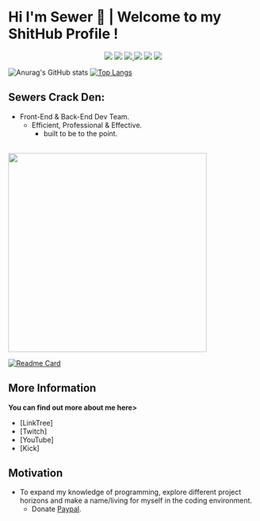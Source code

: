 <h1 id="hi-im-tar-👋--welcome-to-my-github-profile-">Hi I'm Sewer 👋 | Welcome to my ShitHub Profile !</h1>

<p align="center">
  <img src="https://img.shields.io/badge/Language-Python-green?style=for-the-badge&logo=Python&logoColor=green&label=Language&color=white">
  <img src="https://img.shields.io/badge/Username-Sewer2K-green?style=for-the-badge&logo=Discord&logoColor=green&label=Discord&color=white">
  <a href="https://discord.gg/azn" target="_blank">
    <img src="https://img.shields.io/discord/729831380699185252?style=for-the-badge&logo=Discord&logoColor=green&label=Chat&color=white">
  </a>
  <img src="https://img.shields.io/twitch/status/nottherealtar?style=for-the-badge&logo=twitch&logoColor=green&label=Twitch&color=white">
  <img src="https://img.shields.io/youtube/channel/subscribers/UC2LzU0acQ-wwZvf3OWwobVA?style=for-the-badge&logo=youtube&logoColor=green&color=white">
  <img src="https://img.shields.io/github/downloads/tar420/Duncan/total?style=for-the-badge&logo=discord&logoColor=green&label=DuncanBot&color=white">
</p>

![Anurag's GitHub stats](https://github-readme-stats.vercel.app/api?username=nottherealtar&show_icons=true&theme=chartreuse-dark) [![Top Langs](https://github-readme-stats.vercel.app/api/top-langs/?username=nottherealtar&layout=pie&theme=chartreuse-dark)](https://github.com/anuraghazra/github-readme-stats)

<h2 id="Sewers-Crack-Den">Sewers Crack Den:</h2>

<ul>
  <li>Front-End &amp; Back-End Dev Team.
    <ul>
      <li>Efficient, Professional &amp; Effective.
        <ul>
          <li>built to be to the point.</li>
        </ul>
      </li>
    </ul>
  </li>
</ul>

<div align="left">
    <br>
    <img src="[tocl.svg](https://camo.githubusercontent.com/ecebd3d985dc0d86171047e59009cf3fe8ab422b1bee74ad53fae83560e8cf48/68747470733a2f2f32352e6d656469612e74756d626c722e636f6d2f37326435383535653535613139373136343562393237633134646562633763652f74756d626c725f6d746a6765743450346d3172753339786d6f315f3530302e676966)" width="400px">
    <br>
</div>

[![Readme Card](https://github-readme-stats.vercel.app/api/pin/?username=nottherealtar&repo=Duncan&theme=chartreuse-dark)](https://github.com/anuraghazra/github-readme-stats)

<h2 id="more-information">More Information</h2>

<p><strong>You can find out more about me here&gt;</strong></p>

- [LinkTree]
- [Twitch]
- [YouTube]
- [Kick]

<h2 id="motivation">Motivation</h2>

<ul>
  <li>To expand my knowledge of programming, explore different project horizons and make a name/living for myself in the coding environment.
    <ul>
      <li>Donate <a href="https://bit.ly/3KMYYVh">Paypal</a>.</li>
    </ul>
  </li>
</ul>

